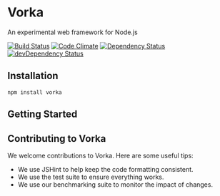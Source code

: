 Vorka
===

An experimental web framework for Node.js

[![Build Status](https://travis-ci.org/anephenix/vorka.svg?branch=master)](https://travis-ci.org/anephenix/vorka)
[![Code Climate](https://codeclimate.com/github/anephenix/vorka/badges/gpa.svg)](https://codeclimate.com/github/anephenix/vorka)
[![Dependency Status](https://david-dm.org/anephenix/vorka.svg)](https://david-dm.org/anephenix/vorka)
[![devDependency Status](https://david-dm.org/anephenix/vorka/dev-status.svg)](https://david-dm.org/anephenix/vorka#info=devDependencies)

Installation
---

    npm install vorka


Getting Started
---

Contributing to Vorka
---

We welcome contributions to Vorka. Here are some useful tips:

- We use JSHint to help keep the code formatting consistent.
- We use the test suite to ensure everything works.
- We use our benchmarking suite to monitor the impact of changes.